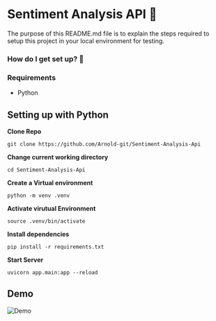 # Sentiment Analysis API :rocket:

The purpose of this README.md file is to explain the steps required to setup this project in your local environment for testing.

### How do I get set up? :pushpin:

### Requirements 
* Python

## Setting up with Python ### 

**Clone Repo**
```
git clone https://github.com/Arnold-git/Sentiment-Analysis-Api
```

**Change current working directory**
```
cd Sentiment-Analysis-Api
```

**Create a Virtual environment**
```
python -m venv .venv
```
**Activate virutual Environment**
```
source .venv/bin/activate
```

**Install dependencies**
```
pip install -r requirements.txt
```

**Start Server**

```
uvicorn app.main:app --reload
```

## Demo

![Demo](app/asset/demo.gif)